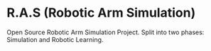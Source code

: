 # R.A.S (Robotic Arm Simulation)
Open Source Robotic Arm Simulation Project. Split into two phases: Simulation and Robotic Learning.
